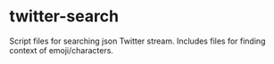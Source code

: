 # twitter-search

Script files for searching json Twitter stream. Includes files for finding context of emoji/characters.
